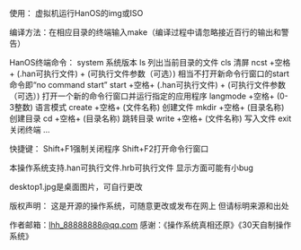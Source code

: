 使用：
虚拟机运行HanOS的img或ISO

编译方法：在相应目录的终端输入make（编译过程中请忽略接近百行的输出和警告）

HanOS终端命令：
system 系统版本
ls 列出当前目录的文件
cls 清屏
ncst +空格+ (.han可执行文件) + (可执行文件参数（可选）) 相当不打开新命令行窗口的start命令即“no command start”
start +空格+ (.han可执行文件) + (可执行文件参数（可选）) 打开一个新的命令行窗口并运行指定的应用程序
langmode +空格+ (0-3整数) 语言模式
create +空格+ (文件名称) 创建文件
mkdir +空格+ (目录名称) 创建目录
cd +空格+ (目录名称) 跳转目录
write +空格+ (文件名称) 写入文件
exit 关闭终端
...

快捷键：
Shift+F1强制关闭程序
Shift+F2打开命令行窗口

本操作系统支持.han可执行文件.hrb可执行文件
显示方面可能有小bug

desktop1.jpg是桌面图片，可自行更改

版权声明：
这是开源的操作系统，可随意更改或发布在网上
但请标明来源和出处

作者邮箱：lhh_88888888@qq.com
感谢：《操作系统真相还原》《30天自制操作系统》
